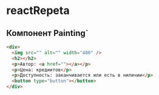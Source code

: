 # reactRepeta

## Компонент Painting`

```html
<div>
  <img src="" alt="" width="480" />
  <h2></h2>
  <p>Автор: <a href=""></a></p>
  <p>Цена: кредиитов</p>
  <p>Доступность: заканчивается или есть в ниличии</p>
  <button type="button"></button>
</div>
```
